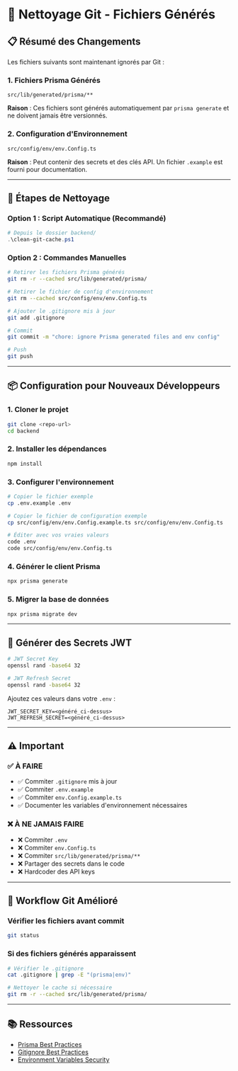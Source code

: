 # 🧹 Nettoyage Git - Fichiers Générés

## 📋 Résumé des Changements

Les fichiers suivants sont maintenant ignorés par Git :

### 1. **Fichiers Prisma Générés** 
```
src/lib/generated/prisma/**
```
**Raison** : Ces fichiers sont générés automatiquement par `prisma generate` et ne doivent jamais être versionnés.

### 2. **Configuration d'Environnement**
```
src/config/env/env.Config.ts
```
**Raison** : Peut contenir des secrets et des clés API. Un fichier `.example` est fourni pour documentation.

---

## 🚀 Étapes de Nettoyage

### Option 1 : Script Automatique (Recommandé)

```powershell
# Depuis le dossier backend/
.\clean-git-cache.ps1
```

### Option 2 : Commandes Manuelles

```bash
# Retirer les fichiers Prisma générés
git rm -r --cached src/lib/generated/prisma/

# Retirer le fichier de config d'environnement
git rm --cached src/config/env/env.Config.ts

# Ajouter le .gitignore mis à jour
git add .gitignore

# Commit
git commit -m "chore: ignore Prisma generated files and env config"

# Push
git push
```

---

## 📦 Configuration pour Nouveaux Développeurs

### 1. Cloner le projet
```bash
git clone <repo-url>
cd backend
```

### 2. Installer les dépendances
```bash
npm install
```

### 3. Configurer l'environnement
```bash
# Copier le fichier exemple
cp .env.example .env

# Copier le fichier de configuration exemple
cp src/config/env/env.Config.example.ts src/config/env/env.Config.ts

# Éditer avec vos vraies valeurs
code .env
code src/config/env/env.Config.ts
```

### 4. Générer le client Prisma
```bash
npx prisma generate
```

### 5. Migrer la base de données
```bash
npx prisma migrate dev
```

---

## 🔐 Générer des Secrets JWT

```bash
# JWT Secret Key
openssl rand -base64 32

# JWT Refresh Secret
openssl rand -base64 32
```

Ajoutez ces valeurs dans votre `.env` :
```
JWT_SECRET_KEY=<généré_ci-dessus>
JWT_REFRESH_SECRET=<généré_ci-dessus>
```

---

## ⚠️ Important

### ✅ À FAIRE
- ✅ Commiter `.gitignore` mis à jour
- ✅ Commiter `.env.example`
- ✅ Commiter `env.Config.example.ts`
- ✅ Documenter les variables d'environnement nécessaires

### ❌ À NE JAMAIS FAIRE
- ❌ Commiter `.env`
- ❌ Commiter `env.Config.ts`
- ❌ Commiter `src/lib/generated/prisma/**`
- ❌ Partager des secrets dans le code
- ❌ Hardcoder des API keys

---

## 🔄 Workflow Git Amélioré

### Vérifier les fichiers avant commit
```bash
git status
```

### Si des fichiers générés apparaissent
```bash
# Vérifier le .gitignore
cat .gitignore | grep -E "(prisma|env)"

# Nettoyer le cache si nécessaire
git rm -r --cached src/lib/generated/prisma/
```

---

## 📚 Ressources

- [Prisma Best Practices](https://www.prisma.io/docs/guides/other/troubleshooting-orm/help-articles/generated-artifacts)
- [Gitignore Best Practices](https://github.com/github/gitignore)
- [Environment Variables Security](https://12factor.net/config)
